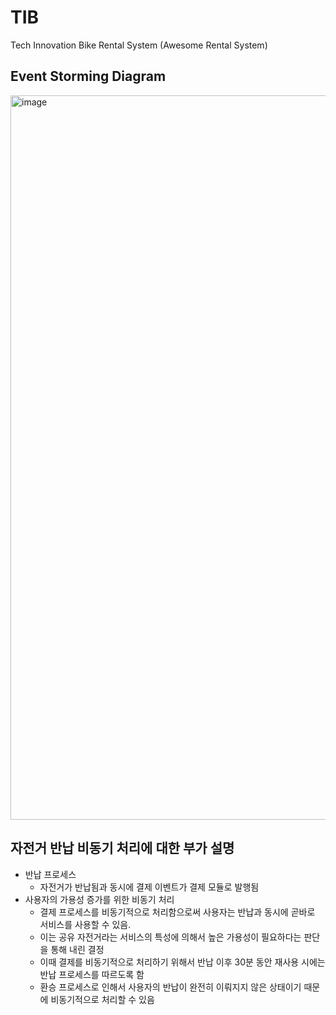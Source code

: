 # TIB
Tech Innovation Bike Rental System (Awesome Rental System)

## Event Storming Diagram
<img width="1159" alt="image" src="https://user-images.githubusercontent.com/108508730/215334901-29cc258a-54df-4ad0-aee3-3bf27ce5a28c.png">


## 자전거 반납 비동기 처리에 대한 부가 설명
* 반납 프로세스
  * 자전거가 반납됨과 동시에 결제 이벤트가 결제 모듈로 발행됨
* 사용자의 가용성 증가를 위한 비동기 처리
  * 결제 프로세스를 비동기적으로 처리함으로써 사용자는 반납과 동시에 곧바로 서비스를 사용할 수 있음. 
  * 이는 공유 자전거라는 서비스의 특성에 의해서 높은 가용성이 필요하다는 판단을 통해 내린 결정
  * 이때 결제를 비동기적으로 처리하기 위해서 반납 이후 30분 동안 재사용 시에는 반납 프로세스를 따르도록 함
  * 환승 프로세스로 인해서 사용자의 반납이 완전히 이뤄지지 않은 상태이기 때문에 비동기적으로 처리할 수 있음
